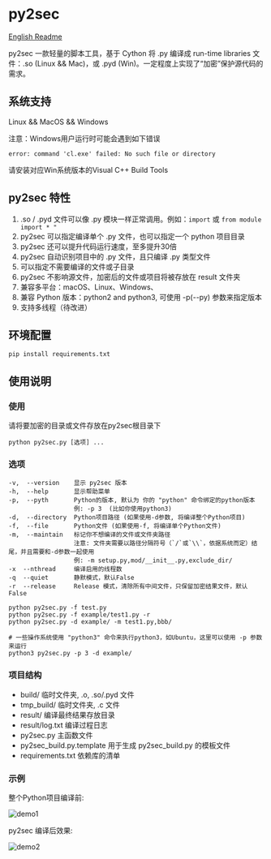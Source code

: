 # py2sec

[English Readme](https://github.com/cckuailong/py2sec/blob/master/README_en.md)

py2sec 一款轻量的脚本工具，基于 Cython 将 .py 编译成 run-time libraries 文件：.so (Linux && Mac)，或 .pyd (Win)。一定程度上实现了“加密”保护源代码的需求。

## 系统支持

Linux && MacOS && Windows

注意：Windows用户运行时可能会遇到如下错误

```
error: command 'cl.exe' failed: No such file or directory
```

请安装对应Win系统版本的Visual C++ Build Tools

## py2sec 特性

1. .so / .pyd 文件可以像 .py 模块一样正常调用。例如：`import` 或 `from module import * "`
2. py2sec 可以指定编译单个 .py 文件，也可以指定一个 python 项目目录
3. py2sec 还可以提升代码运行速度，至多提升30倍
4. py2sec 自动识别项目中的 .py 文件，且只编译 .py 类型文件
5. 可以指定不需要编译的文件或子目录
6. py2sec 不影响源文件，加密后的文件或项目将被存放在 result 文件夹
7. 兼容多平台：macOS、Linux、Windows、
8. 兼容 Python 版本：python2 and python3, 可使用 -p(--py) 参数来指定版本
9. 支持多线程（待改进）

## 环境配置

```
pip install requirements.txt
```

## 使用说明

### 使用

请将要加密的目录或文件存放在py2sec根目录下

```
python py2sec.py [选项] ...
```

### 选项

```
-v,  --version    显示 py2sec 版本
-h,  --help       显示帮助菜单
-p,  --pyth       Python的版本, 默认为 你的 "python" 命令绑定的python版本
                  例: -p 3  (比如你使用python3)
-d,  --directory  Python项目路径 (如果使用-d参数, 将编译整个Python项目)
-f,  --file       Python文件 (如果使用-f, 将编译单个Python文件)
-m,  --maintain   标记你不想编译的文件或文件夹路径
                  注意: 文件夹需要以路径分隔符号（`/`或`\\`，依据系统而定）结尾，并且需要和-d参数一起使用 
                  例: -m setup.py,mod/__init__.py,exclude_dir/
-x  --nthread     编译启用的线程数
-q  --quiet       静默模式，默认False
-r  --release     Release 模式，清除所有中间文件，只保留加密结果文件，默认False
```

```
python py2sec.py -f test.py
python py2sec.py -f example/test1.py -r
python py2sec.py -d example/ -m test1.py,bbb/

# 一些操作系统使用 "python3" 命令来执行python3，如Ubuntu，这里可以使用 -p 参数来运行
python3 py2sec.py -p 3 -d example/
```

### 项目结构

- build/                    临时文件夹, .o, .so/.pyd 文件
- tmp_build/                临时文件夹, .c 文件
- result/                   编译最终结果存放目录
- result/log.txt            编译过程日志
- py2sec.py                 主函数文件
- py2sec_build.py.template  用于生成 py2sec_build.py 的模板文件
- requirements.txt          依赖库的清单

### 示例

整个Python项目编译前:

![demo1](img/1.png)

py2sec 编译后效果:

![demo2](img/2.png)
